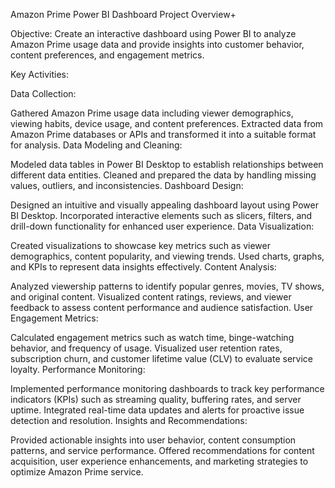 Amazon Prime Power BI Dashboard Project Overview+

Objective:
Create an interactive dashboard using Power BI to analyze Amazon Prime usage data and provide insights into customer behavior, content preferences, and engagement metrics.

Key Activities:

Data Collection:

Gathered Amazon Prime usage data including viewer demographics, viewing habits, device usage, and content preferences.
Extracted data from Amazon Prime databases or APIs and transformed it into a suitable format for analysis.
Data Modeling and Cleaning:

Modeled data tables in Power BI Desktop to establish relationships between different data entities.
Cleaned and prepared the data by handling missing values, outliers, and inconsistencies.
Dashboard Design:

Designed an intuitive and visually appealing dashboard layout using Power BI Desktop.
Incorporated interactive elements such as slicers, filters, and drill-down functionality for enhanced user experience.
Data Visualization:

Created visualizations to showcase key metrics such as viewer demographics, content popularity, and viewing trends.
Used charts, graphs, and KPIs to represent data insights effectively.
Content Analysis:

Analyzed viewership patterns to identify popular genres, movies, TV shows, and original content.
Visualized content ratings, reviews, and viewer feedback to assess content performance and audience satisfaction.
User Engagement Metrics:

Calculated engagement metrics such as watch time, binge-watching behavior, and frequency of usage.
Visualized user retention rates, subscription churn, and customer lifetime value (CLV) to evaluate service loyalty.
Performance Monitoring:

Implemented performance monitoring dashboards to track key performance indicators (KPIs) such as streaming quality, buffering rates, and server uptime.
Integrated real-time data updates and alerts for proactive issue detection and resolution.
Insights and Recommendations:

Provided actionable insights into user behavior, content consumption patterns, and service performance.
Offered recommendations for content acquisition, user experience enhancements, and marketing strategies to optimize Amazon Prime service.
